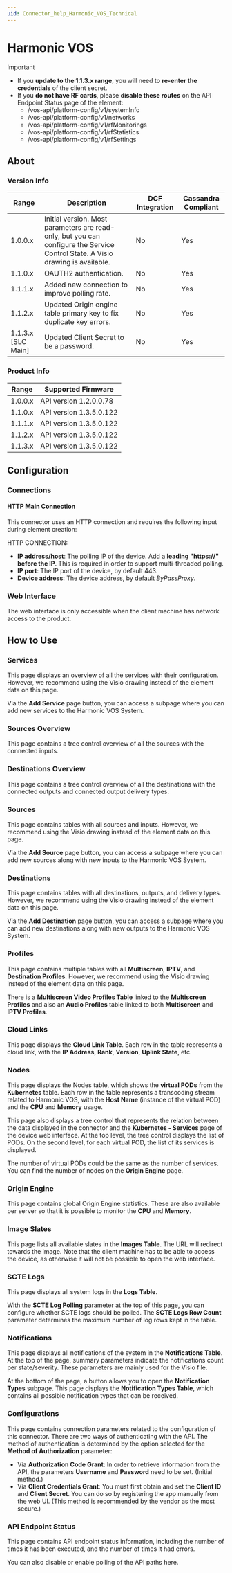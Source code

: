```yaml
---
uid: Connector_help_Harmonic_VOS_Technical
---
```


# Harmonic VOS

> [!IMPORTANT]
>
> - If you **update to the 1.1.3.x range**, you will need to **re-enter the credentials** of the client secret.
> - If you **do not have RF cards**, please **disable these routes** on the API Endpoint Status page of the element:
>   - /vos-api/platform-config/v1/systemInfo
>   - /vos-api/platform-config/v1/networks
>   - /vos-api/platform-config/v1/rfMonitorings
>   - /vos-api/platform-config/v1/rfStatistics
>   - /vos-api/platform-config/v1/rfSettings

## About

### Version Info

| Range | Description | DCF Integration | Cassandra Compliant |
|--|--|--|--|
| 1.0.0.x | Initial version. Most parameters are read-only, but you can configure the Service Control State. A Visio drawing is available. | No | Yes |
| 1.1.0.x | OAUTH2 authentication. | No | Yes |
| 1.1.1.x | Added new connection to improve polling rate. | No | Yes |
| 1.1.2.x | Updated Origin engine table primary key to fix duplicate key errors. | No | Yes |
| 1.1.3.x [SLC Main] | Updated Client Secret to be a password. | No | Yes |

### Product Info

| Range     | Supported Firmware      |
|-----------|-------------------------|
| 1.0.0.x   | API version 1.2.0.0.78  |
| 1.1.0.x   | API version 1.3.5.0.122 |
| 1.1.1.x   | API version 1.3.5.0.122 |
| 1.1.2.x   | API version 1.3.5.0.122 |
| 1.1.3.x   | API version 1.3.5.0.122 |

## Configuration

### Connections

#### HTTP Main Connection

This connector uses an HTTP connection and requires the following input during element creation:

HTTP CONNECTION:

- **IP address/host**: The polling IP of the device. Add a **leading "https://" before the IP**. This is required in order to support multi-threaded polling.
- **IP port**: The IP port of the device, by default 443.
- **Device address**: The device address, by default *ByPassProxy*.

### Web Interface

The web interface is only accessible when the client machine has network access to the product.

## How to Use

### Services

This page displays an overview of all the services with their configuration. However, we recommend using the Visio drawing instead of the element data on this page.

Via the **Add Service** page button, you can access a subpage where you can add new services to the Harmonic VOS System.

### Sources Overview

This page contains a tree control overview of all the sources with the connected inputs.

### Destinations Overview

This page contains a tree control overview of all the destinations with the connected outputs and connected output delivery types.

### Sources

This page contains tables with all sources and inputs. However, we recommend using the Visio drawing instead of the element data on this page.

Via the **Add Source** page button, you can access a subpage where you can add new sources along with new inputs to the Harmonic VOS System.

### Destinations

This page contains tables with all destinations, outputs, and delivery types. However, we recommend using the Visio drawing instead of the element data on this page.

Via the **Add Destination** page button, you can access a subpage where you can add new destinations along with new outputs to the Harmonic VOS System.

### Profiles

This page contains multiple tables with all **Multiscreen**, **IPTV**, and **Destination Profiles**. However, we recommend using the Visio drawing instead of the element data on this page.

There is a **Multiscreen Video Profiles Table** linked to the **Multiscreen Profiles** and also an **Audio Profiles** table linked to both **Multiscreen** and **IPTV Profiles**.

### Cloud Links

This page displays the **Cloud Link Table**. Each row in the table represents a cloud link, with the **IP Address**, **Rank**, **Version**, **Uplink State**, etc.

### Nodes

This page displays the Nodes table, which shows the **virtual PODs** from the **Kubernetes** table. Each row in the table represents a transcoding stream related to Harmonic VOS, with the **Host Name** (instance of the virtual POD) and the **CPU** and **Memory** usage.

This page also displays a tree control that represents the relation between the data displayed in the connector and the **Kubernetes - Services** page of the device web interface. At the top level, the tree control displays the list of PODs. On the second level, for each virtual POD, the list of its services is displayed.

The number of virtual PODs could be the same as the number of services. You can find the number of nodes on the **Origin Engine** page.

### Origin Engine

This page contains global Origin Engine statistics. These are also available per server so that it is possible to monitor the **CPU** and **Memory**.

### Image Slates

This page lists all available slates in the **Images Table**. The URL will redirect towards the image. Note that the client machine has to be able to access the device, as otherwise it will not be possible to open the web interface.

### SCTE Logs

This page displays all system logs in the **Logs Table**.

With the **SCTE Log Polling** parameter at the top of this page, you can configure whether SCTE logs should be polled. The **SCTE Logs Row Count** parameter determines the maximum number of log rows kept in the table.

### Notifications

This page displays all notifications of the system in the **Notifications Table**. At the top of the page, summary parameters indicate the notifications count per state/severity. These parameters are mainly used for the Visio file.

At the bottom of the page, a button allows you to open the **Notification Types** subpage. This page displays the **Notification Types Table**, which contains all possible notification types that can be received.

### Configurations

This page contains connection parameters related to the configuration of this connector. There are two ways of authenticating with the API. The method of authentication is determined by the option selected for the **Method of Authorization** parameter:

- Via **Authorization Code Grant**: In order to retrieve information from the API, the parameters **Username** and **Password** need to be set. (Initial method.)
- Via **Client Credentials Grant**: You must first obtain and set the **Client ID** and **Client Secret**. You can do so by registering the app manually from the web UI. (This method is recommended by the vendor as the most secure.)

### API Endpoint Status

This page contains API endpoint status information, including the number of times it has been executed, and the number of times it had errors.

You can also disable or enable polling of the API paths here.
